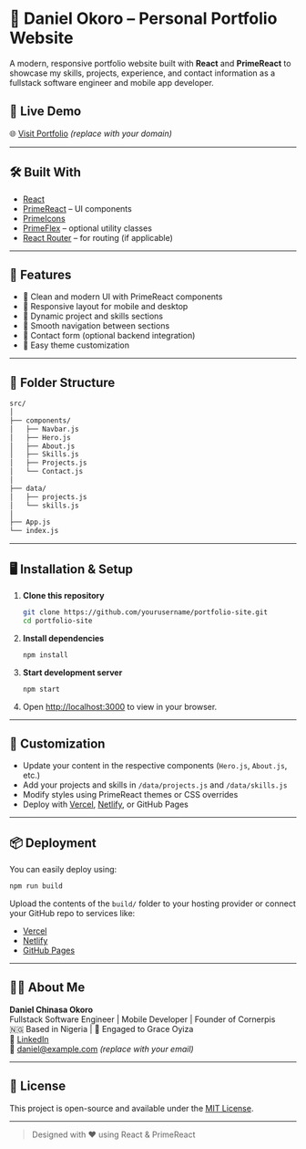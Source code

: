 # 💼 Daniel Okoro – Personal Portfolio Website

A modern, responsive portfolio website built with **React** and **PrimeReact** to showcase my skills, projects, experience, and contact information as a fullstack software engineer and mobile app developer.

## 🚀 Live Demo

🌐 [Visit Portfolio](https://yourdomain.com) _(replace with your domain)_

---

## 🛠️ Built With

- [React](https://reactjs.org/)
- [PrimeReact](https://primereact.org/) – UI components
- [PrimeIcons](https://primefaces.org/primereact/icons/)
- [PrimeFlex](https://primefaces.org/primeflex/) – optional utility classes
- [React Router](https://reactrouter.com/) – for routing (if applicable)

---

## 📸 Features

- 🔹 Clean and modern UI with PrimeReact components
- 🔹 Responsive layout for mobile and desktop
- 🔹 Dynamic project and skills sections
- 🔹 Smooth navigation between sections
- 🔹 Contact form (optional backend integration)
- 🔹 Easy theme customization

---

## 🧱 Folder Structure

```bash
src/
│
├── components/
│   ├── Navbar.js
│   ├── Hero.js
│   ├── About.js
│   ├── Skills.js
│   ├── Projects.js
│   └── Contact.js
│
├── data/
│   ├── projects.js
│   └── skills.js
│
├── App.js
└── index.js
```

---

## 🖥️ Installation & Setup

1. **Clone this repository**

   ```bash
   git clone https://github.com/yourusername/portfolio-site.git
   cd portfolio-site
   ```

2. **Install dependencies**

   ```bash
   npm install
   ```

3. **Start development server**

   ```bash
   npm start
   ```

4. Open [http://localhost:3000](http://localhost:3000) to view in your browser.

---

## 🧩 Customization

- Update your content in the respective components (`Hero.js`, `About.js`, etc.)
- Add your projects and skills in `/data/projects.js` and `/data/skills.js`
- Modify styles using PrimeReact themes or CSS overrides
- Deploy with [Vercel](https://vercel.com/), [Netlify](https://netlify.com/), or GitHub Pages

---

## 📦 Deployment

You can easily deploy using:

```bash
npm run build
```

Upload the contents of the `build/` folder to your hosting provider or connect your GitHub repo to services like:

- [Vercel](https://vercel.com/)
- [Netlify](https://netlify.com/)
- [GitHub Pages](https://pages.github.com/)

---

## 🙋‍♂️ About Me

**Daniel Chinasa Okoro**  
Fullstack Software Engineer | Mobile Developer | Founder of Cornerpis  
🇳🇬 Based in Nigeria | 💍 Engaged to Grace Oyiza  
🔗 [LinkedIn](https://linkedin.com/in/danielchinasa)  
📧 daniel@example.com _(replace with your email)_

---

## 📜 License

This project is open-source and available under the [MIT License](LICENSE).

---

> Designed with ❤️ using React & PrimeReact
